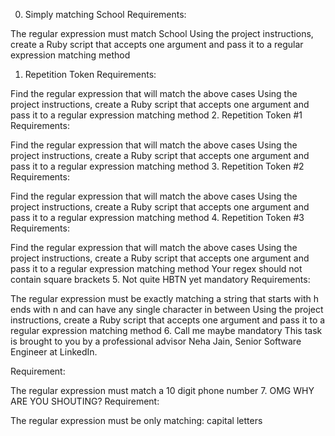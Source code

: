 0. Simply matching School
Requirements:

The regular expression must match School
Using the project instructions, create a Ruby script that accepts one argument and pass it to a regular expression matching method
1. Repetition Token
Requirements:

Find the regular expression that will match the above cases
Using the project instructions, create a Ruby script that accepts one argument and pass it to a regular expression matching method
2. Repetition Token #1
Requirements:

Find the regular expression that will match the above cases
Using the project instructions, create a Ruby script that accepts one argument and pass it to a regular expression matching method
3. Repetition Token #2
Requirements:

Find the regular expression that will match the above cases
Using the project instructions, create a Ruby script that accepts one argument and pass it to a regular expression matching method
4. Repetition Token #3
Requirements:

Find the regular expression that will match the above cases
Using the project instructions, create a Ruby script that accepts one argument and pass it to a regular expression matching method
Your regex should not contain square brackets
5. Not quite HBTN yet
mandatory
Requirements:

The regular expression must be exactly matching a string that starts with h ends with n and can have any single character in between
Using the project instructions, create a Ruby script that accepts one argument and pass it to a regular expression matching method
6. Call me maybe
mandatory
This task is brought to you by a professional advisor Neha Jain, Senior Software Engineer at LinkedIn.

Requirement:

The regular expression must match a 10 digit phone number
7. OMG WHY ARE YOU SHOUTING?
Requirement:

The regular expression must be only matching: capital letters


